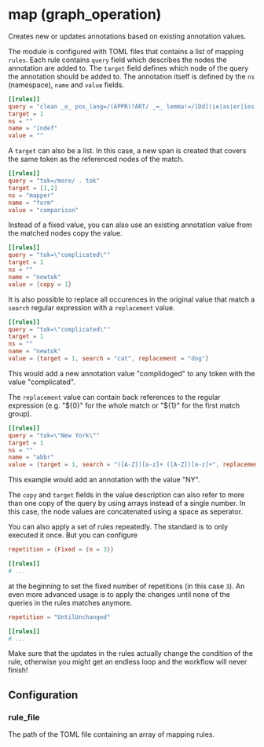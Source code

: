 # map (graph_operation)

Creates new or updates annotations based on existing annotation values.

The module is configured with TOML files that contains a list of mapping
`rules`. Each rule contains `query` field which describes the nodes the
annotation are added to. The `target` field defines which node of the query
the annotation should be added to. The annotation itself is defined by the
`ns` (namespace), `name` and `value` fields.

```toml
[[rules]]
query = "clean _o_ pos_lang=/(APPR)?ART/ _=_ lemma!=/[Dd](ie|as|er|ies)?/"
target = 1
ns = ""
name = "indef"
value = ""
```

A `target` can also be a list. In this case, a new span is created that
covers the same token as the referenced nodes of the match.
```toml
[[rules]]
query = "tok=/more/ . tok"
target = [1,2]
ns = "mapper"
name = "form"
value = "comparison"
```

Instead of a fixed value, you can also use an existing annotation value
from the matched nodes copy the value.
```toml
[[rules]]
query = "tok=\"complicated\""
target = 1
ns = ""
name = "newtok"
value = {copy = 1}
```

It is also possible to replace all occurences in the original value that
match a `search` regular expression with a `replacement` value.
```toml
[[rules]]
query = "tok=\"complicated\""
target = 1
ns = ""
name = "newtok"
value = {target = 1, search = "cat", replacement = "dog"}
```
This would add a new annotation value "complidoged" to any token with the value "complicated".

The `replacement` value can contain back references to the regular
expression (e.g. "${0}" for the whole match or "${1}" for the first match
group).
```toml
[[rules]]
query = "tok=\"New York\""
target = 1
ns = ""
name = "abbr"
value = {target = 1, search = "([A-Z])[a-z]+ ([A-Z])[a-z]+", replacement = "${1}${2}"}
```
This example would add an annotation with the value "NY".

The `copy` and `target` fields in the value description can also refer
to more than one copy of the query by using arrays instead of a single
number. In this case, the node values are concatenated using a space as
seperator.

You can also apply a set of rules repeatedly. The standard is to only
executed it once. But you can configure
```toml
repetition = {Fixed = {n = 3}}

[[rules]]
# ...
```
at the beginning to set the fixed number of repetitions (in this case `3`).
An even more advanced usage is to apply the changes until none of the
queries in the rules matches anymore.
```toml
repetition = "UntilUnchanged"

[[rules]]
# ...
```
Make sure that the updates in the rules actually change the condition of the
rule, otherwise you might get an endless loop and the workflow will never
finish!


## Configuration

###  rule_file

The path of the TOML file containing an array of mapping rules.

